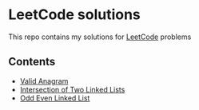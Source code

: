 # LeetCode solutions
This repo contains my solutions for <a href="https://leetcode.com/">LeetCode</a> problems

## Contents
- <a href="https://github.com/igor-kondratiev/leetcode-solutions/blob/master/solutions/isAnagram.py">Valid Anagram</a>
- <a href="https://github.com/igor-kondratiev/leetcode-solutions/blob/master/solutions/getIntersectionNode.py">Intersection of Two Linked Lists</a>
- <a href="https://github.com/igor-kondratiev/leetcode-solutions/blob/master/solutions/oddEvenLinkedList.py">Odd Even Linked List</a>
